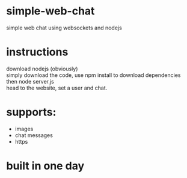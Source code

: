# simple-web-chat
simple web chat using websockets and nodejs

# instructions
download nodejs (obviously) <br>
simply download the code, use npm install to download dependencies <br>
then node server.js <br>
head to the website, set a user and chat. <br>

# supports:
- images
- chat messages
- https

# built in one day
